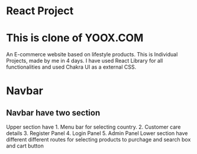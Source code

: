 # React Project
# This is clone of YOOX.COM 
An E-commerce website based on lifestyle products. This is Individual Projects, made by me in 4 days. I have used React Library for all functionalities and used Chakra UI as a external CSS.

# Navbar
## Navbar have two section 
Upper section have 1. Menu bar for selecting country. 2. Customer care details 3. Register Panel 4. Login Panel 5. Admin Panel
Lower section have different different routes for selecting products to purchage and search box and cart button 

